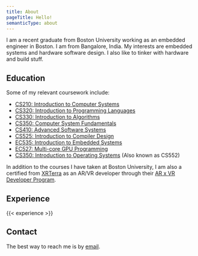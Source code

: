 ```yaml
---
title: About
pageTitle: Hello!
semanticType: about
---
```


I am a recent graduate from Boston University working as an embedded engineer in Boston. I am from Bangalore, India. My interests are embedded systems and hardware software design. I also like to tinker with hardware and build stuff.

## Education

Some of my relevant coursework include:

- [CS210: Introduction to Computer Systems](https://www.cs.bu.edu/~richwest/cs210_fall_2019/index.html)
- [CS320: Introduction to Programming Languages](https://www.cs.bu.edu/faculty/kfoury/UNI-Teaching/CS320-Fall16/)
- [CS330: Introduction to Algorithms](https://docs.google.com/document/d/12t5T5ZpYAEs3_VMdonQVeoldJMvRpPIVO51oHqtJBus/edit)
- [CS350: Computer System Fundamentals](https://cs-people.bu.edu/ssarkar1/cs350/courses/cs350/)
- [CS410: Advanced Software Systems](https://www.cs.bu.edu/~richwest/cs410_fall_2020/index.html)
- [CS525: Introduction to Compiler Design](https://hwxi.github.io/TEACHING/)
- [EC535: Introduction to Embedded Systems](https://www.bu.edu/peaclab/files/2022/11/ec535_syllabus_sp21.pdf)
- [EC527: Multi-core GPU Programming](http://people.bu.edu/herbordt/teaching.htm)
- [CS350: Introduction to Operating Systems](https://www.cs.bu.edu/~richwest/cs350_spring_2021/index.html) (Also known as CS552)

In addition to the courses I have taken at Boston University, I am also a certified from [XRTerra](https://www.xrterra.com/) as an AR/VR developer through their [AR x VR Developer Program](https://www.xrterra.com/programs/ar-x-vr-developer-program/).

## Experience

{{< experience >}}

## Contact

The best way to reach me is by [email](mailto:arasikere.rahul@gmail.com).